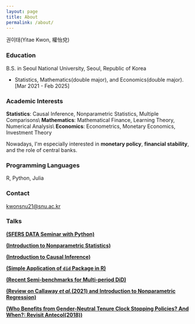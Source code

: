 ```yaml
---
layout: page
title: About
permalink: /about/
---
```


권이태(Yitae Kwon, 權怡兌)

### Education

B.S. in Seoul National University, Seoul, Republic of Korea
- Statistics, Mathematics(double major), and Economics(double major). [Mar 2021 - Feb 2025]

### Academic Interests
**Statistics**: Causal Inference, Nonparametric Statistics, Multiple Comparisons\\
**Mathematics**: Mathematical Finance, Learning Theory, Numerical Analysis\\
**Economics**: Econometrics, Monetary Economics, Investment Theory

Nowadays, I'm especially interested in **monetary policy**, **financial stability**, and the role of central banks.

### Programming Languages
R, Python, Julia

### Contact

[kwonsnu21@snu.ac.kr](mailto:kwonsnu21@snu.ac.kr)

### Talks

[**(SFERS DATA Seminar with Python)**](https://github.com/Yitae-Kwon/Sfers2024SpringData/tree/main/text)

[**(Introduction to Nonparametric Statistics)**](https://drive.google.com/file/d/15RSSGAnmfUEYGYAHRumQ9qyVitB9LR_U/view?usp=drive_link)

[**(Introduction to Causal Inference)**](https://drive.google.com/file/d/1x7x2enKDyVxkFjBIpVorlJcaFiOM4FZE/view?usp=drive_link)

[**(Simple Application of `did` Package in R)**](https://drive.google.com/file/d/1m7Q89A8N4J9L8qhejFi9Q6shbWGbtYxh/view?usp=drive_link)

[**(Recent Semi-benchmarks for Multi-period DiD)**](https://drive.google.com/file/d/1SLxH5RnfDt_uIXnUWudsS8VAizc5J_3x/view?usp=drive_link)

[**(Review on Callaway *et al.*(2021) and Introduction to Nonparametric Regression)**](https://drive.google.com/file/d/1tTFWfl9z8Fh87kDhzGUhGR4wYbRUdQYo/view?usp=drive_link)

[**(Who Benefits from Gender-Neutral Tenure Clock
Stopping Policies? And When?: Revisit Antecol(2018))**](https://drive.google.com/file/d/1PgV107H6KobHLB_HaubZ7Wl4BL5q8a5I/view?usp=drive_link)